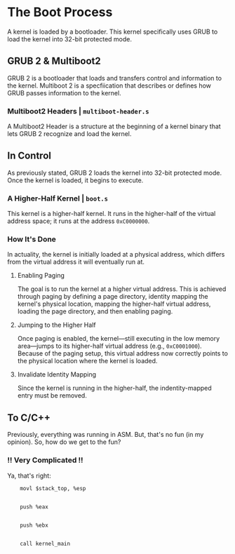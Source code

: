 <h1> The Boot Process </h1>
<p> A kernel is loaded by a bootloader. This kernel specifically uses GRUB to load the kernel into 32-bit protected mode. </p>

<h2> GRUB 2 & Multiboot2 </h2>
    <p> GRUB 2 is a bootloader that loads and transfers control and information to the kernel. Multiboot 2 is a specfiication that describes or defines how GRUB passes information to the kernel.</p>
    <h3> Multiboot2 Headers | <code>multiboot-header.s</code> </h3> 
        <p> A Multiboot2 Header is a structure at the beginning of a kernel binary that lets GRUB 2 recognize and load the kernel. </p>

<h2> In Control </h2>
    <p> As previously stated, GRUB 2 loads the kernel into 32-bit protected mode. Once the kernel is loaded, it begins to execute.</p>
    <h3> A Higher-Half Kernel | <code>boot.s</code> </h3>
        <p>This kernel is a higher-half kernel. It runs in the higher-half of the virtual address space; it runs at the address <code>0xC0000000</code>.</p>
    <h3>How It's Done</h3>
        <p>In actuality, the kernel is initially loaded at a physical address, which differs from the virtual address it will eventually run at.</p>
        <ol>
            <li> Enabling Paging </li>
                <p>The goal is to run the kernel at a higher virtual address. This is achieved through paging by defining a page directory, identity mapping the kernel's physical location, mapping the higher-half virtual address, loading the page directory, and then enabling paging.</p>
            <li> Jumping to the Higher Half </li>
                <p>Once paging is enabled, the kernel—still executing in the low memory area—jumps to its higher-half virtual address (e.g., <code>0xC0001000</code>). Because of the paging setup, this virtual address now correctly points to the physical location where the kernel is loaded.</p>
            <li> Invalidate Identity Mapping </li>
                <p> Since the kernel is running in the higher-half, the indentity-mapped entry must be removed. 
        </ol>

<h2> To C/C++ </h2>
    <p> Previously, everything was running in ASM. But, that's no fun (in my opinion). So, how do we get to the fun? </p>
    <h3> !! Very Complicated !! </h3>
    <p> Ya, that's right: 
    <br>
    <code> 
    movl $stack_top, %esp
    <br>
    push %eax
    <br>
    push %ebx
    <br>
    call kernel_main 
    </code> 
    </p>